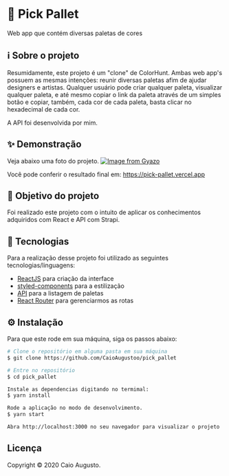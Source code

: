 # 🎨 Pick Pallet
Web app que contém diversas paletas de cores

## ℹ️ Sobre o projeto 
Resumidamente, este projeto é um "clone" de ColorHunt. Ambas web app's possuem as mesmas intenções: reunir diversas paletas afim de ajudar designers e artistas.
Qualquer usuário pode criar qualquer paleta, visualizar qualquer paleta, e até mesmo copiar o link da paleta através de um simples botão e copiar, também,
cada cor de cada paleta, basta clicar no hexadecimal de cada cor. 

A API foi desenvolvida por mim.

## ✨ Demonstração
Veja abaixo uma foto do projeto.
[![Image from Gyazo](https://i.gyazo.com/1dacde168921ef5d5484405f125cf9c0.png)](https://gyazo.com/1dacde168921ef5d5484405f125cf9c0)

Você pode conferir o resultado final em: https://pick-pallet.vercel.app

## 🎯 Objetivo do projeto
Foi realizado este projeto com o intuito de aplicar os conhecimentos adquiridos com React e API com Strapi.

## 📝 Tecnologias 
Para a realização desse projeto foi utilizado as seguintes tecnologias/linguagens: 
- [ReactJS](https://pt-br.reactjs.org) para criação da interface
- [styled-components](https://styled-components.com) para a estilização
- [API](https://caiohtml.com/pickpallet/json/api/pallets) para a listagem de paletas
- [React Router](https://reactrouter.com/web/guides/quick-start) para gerenciarmos as rotas

## ⚙️ Instalação
Para que este rode em sua máquina, siga os passos abaixo:

```bash
# Clone o repositório em alguma pasta em sua máquina
$ git clone https://github.com/CaioAugustoo/pick_pallet

# Entre no repositório
$ cd pick_pallet

Instale as dependencias digitando no termimal:
$ yarn install

Rode a aplicação no modo de desenvolvimento.
$ yarn start

Abra http://localhost:3000 no seu navegador para visualizar o projeto
```


## Licença
Copyright © 2020 Caio Augusto.
